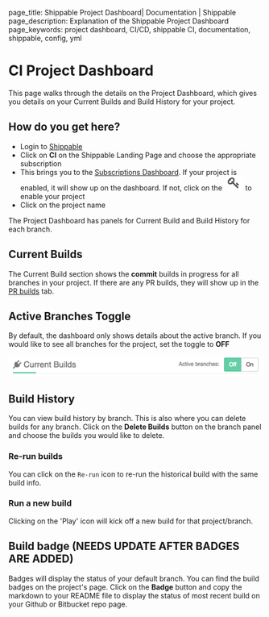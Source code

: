 page_title: Shippable Project Dashboard| Documentation | Shippable
page_description: Explanation of the Shippable Project Dashboard
page_keywords: project dashboard, CI/CD, shippable CI, documentation, shippable, config, yml

# CI Project Dashboard

This page walks through the details on the Project Dashboard, which gives you details on your Current Builds and Build History for your project.

## How do you get here?

- Login to [Shippable](https://shippable.com)
- Click on **CI** on the Shippable Landing Page and choose the appropriate subscription
- This brings you to the [Subscriptions Dashboard](ci_dashboard). If your project is enabled, it will show up on the dashboard. If not, click on the ![add icon](images/enable_icon.gif) to enable your project
- Click on the project name

The Project Dashboard has panels for Current Build and Build History for each branch.

## Current Builds

The Current Build section shows the **commit** builds in progress for all branches in your project. If there are any PR builds, they will show up in the [PR builds](pr_builds) tab.

## Active Branches Toggle

By default, the dashboard only shows details about the active branch. If you would like to see all branches for the project, set the toggle to **OFF**

![Active Branches](images/active_branches_icon.gif)


## Build History

You can view build history by branch. This is also where you can delete builds for any branch. Click on the **Delete Builds** button on the branch panel and choose the builds you would like to delete.

### Re-run builds

You can click on the `Re-run` icon to re-run the historical build with the same build info.

### Run a new build

Clicking on the 'Play' icon will kick off a new build for that project/branch.


## Build badge (NEEDS UPDATE AFTER BADGES ARE ADDED)

Badges will display the status of your default branch. You can find the build badges on the project's page. Click on the **Badge** button and copy the markdown to your README file to display the status of most recent build on your Github or Bitbucket repo page.

